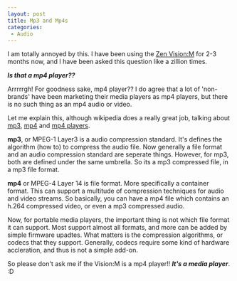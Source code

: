 ```yaml
---
layout: post
title: Mp3 and Mp4s
categories:
 - Audio
---
```


I am totally annoyed by this. I have been using the [Zen Vision:M][0] for 2-3 months now, and I have been asked this question like a zillion times.

**_Is that a mp4 player??_**

Arrrrrgh! For goodness sake, mp4 player?? I do agree that a lot of 'non-brands' have been marketing their media players as mp4 players, but there is no such thing as an mp4 audio or video.

Let me explain this, although wikipedia does a really great job, talking about [mp3][1], [mp4][2] and [mp4 players][3].

**mp3**, or MPEG-1 Layer3 is a audio compression standard. It's defines the algorithm (how to) to compress the audio file. Now generally a file format and an audio compression standard are seperate things. However, for mp3, both are defined under the same umbrella. So its a mp3 compressed file, in a mp3 file format.

**mp4** or MPEG-4 Layer 14 is file format. More specifically a container format. This can support a multitude of compression techniques for audio and video streams. So basically, you can have a mp4 file which contains an h.264 compressed video, or even a mp3 compressed audio.

Now, for portable media players, the important thing is not which file format it can support. Most support almost all formats, and more can be added by simple firmware upadtes. What matters is the compression algorithms, or codecs that they support. Generally, codecs require some kind of hardware accleration, and thus is not a simple add-on.

So please don't ask me if the Vision:M is a mp4 player!! **_It's a media player_**. :D


[0]: http://en.wikipedia.org/wiki/Creative_Zen_Vision:M
[1]: http://en.wikipedia.org/wiki/MP3
[2]: http://en.wikipedia.org/wiki/Mp4
[3]: http://en.wikipedia.org/wiki/Mp4_player
